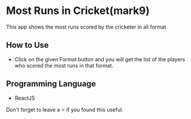 # Most Runs in Cricket(mark9)

This app shows the most runs scored by the cricketer in all format

## How to Use

- Click on the given Format button and you will get the list of the players who scored the most runs in that format.

## Programming Language

- ReactJS


Don't forget to leave a ⭐ if you found this useful.

